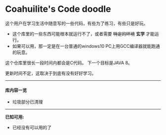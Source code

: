 # Coahuilite's Code doodle

 这个用户在学习生活中随意写的一些代码，有些为了练习，有些只是好玩。

 - 这个库里的一些东西可能根本就运行不了，或者需要 ~~特定的环境~~ **玄学** 才能运行。
 - 如果可以用，那一定是在一台普通的windows10 PC上用GCC编译器就能跑通的玩意。

这个仓库里很长一段时间内都会是C代码。
下一个目标是JAVA 8。

更新时间不定，这取决于到底有没有好好学习。

------

#### 库内容一览

- 垃圾部分已清理

-----

**已知可用:**

- 已经没有可以用的了